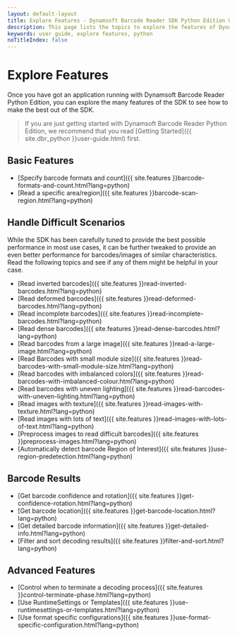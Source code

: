 ```yaml
---
layout: default-layout
title: Explore Features - Dynamsoft Barcode Reader SDK Python Edition User Guide
description: This page lists the topics to explore the features of Dynamsoft Barcode Reader Python Edition.
keywords: user guide, explore features, python
noTitleIndex: false
---
```


# Explore Features

Once you have got an application running with Dynamsoft Barcode Reader Python Edition, you can explore the many features of the SDK to see how to make the best out of the SDK.

> If you are just getting started with Dynamsoft Barcode Reader Python Edition, we recommend that you read [Getting Started]({{ site.dbr_python }}user-guide.html) first.

## Basic Features

* [Specify barcode formats and count]({{ site.features }}barcode-formats-and-count.html?lang=python)
* [Read a specific area/region]({{ site.features }}barcode-scan-region.html?lang=python)

## Handle Difficult Scenarios

While the SDK has been carefully tuned to provide the best possible performance in most use cases, it can be further tweaked to provide an even better performance for barcodes/images of similar characteristics. Read the following topics and see if any of them might be helpful in your case.

* [Read inverted barcodes]({{ site.features }}read-inverted-barcodes.html?lang=python)
* [Read deformed barcodes]({{ site.features }}read-deformed-barcodes.html?lang=python)
* [Read incomplete barcodes]({{ site.features }}read-incomplete-barcodes.html?lang=python)
* [Read dense barcodes]({{ site.features }}read-dense-barcodes.html?lang=python)
* [Read barcodes from a large image]({{ site.features }}read-a-large-image.html?lang=python)
* [Read Barcodes with small module size]({{ site.features }}read-barcodes-with-small-module-size.html?lang=python)
* [Read barcodes with imbalanced colors]({{ site.features }}read-barcodes-with-imbalanced-colour.html?lang=python)
* [Read barcodes with uneven lighting]({{ site.features }}read-barcodes-with-uneven-lighting.html?lang=python)
* [Read images with texture]({{ site.features }}read-images-with-texture.html?lang=python)
* [Read images with lots of text]({{ site.features }}read-images-with-lots-of-text.html?lang=python)
* [Preprocess images to read difficult barcodes]({{ site.features }}preprocess-images.html?lang=python)
* [Automatically detect barcode Region of Interest]({{ site.features }}use-region-predetection.html?lang=python)

## Barcode Results

* [Get barcode confidence and rotation]({{ site.features }}get-confidence-rotation.html?lang=python)
* [Get barcode location]({{ site.features }}get-barcode-location.html?lang=python)
* [Get detailed barcode information]({{ site.features }}get-detailed-info.html?lang=python)
* [Filter and sort decoding results]({{ site.features }}filter-and-sort.html?lang=python)

## Advanced Features

* [Control when to terminate a decoding process]({{ site.features }}control-terminate-phase.html?lang=python)
* [Use RuntimeSettings or Templates]({{ site.features }}use-runtimesettings-or-templates.html?lang=python)
* [Use format specific configurations]({{ site.features }}use-format-specific-configuration.html?lang=python)
